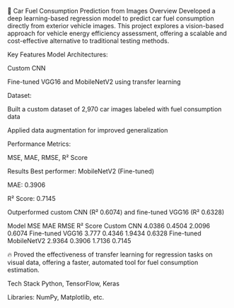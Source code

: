 🚗 Car Fuel Consumption Prediction from Images
Overview
Developed a deep learning-based regression model to predict car fuel consumption directly from exterior vehicle images. This project explores a vision-based approach for vehicle energy efficiency assessment, offering a scalable and cost-effective alternative to traditional testing methods.

Key Features
Model Architectures:

Custom CNN

Fine-tuned VGG16 and MobileNetV2 using transfer learning

Dataset:

Built a custom dataset of 2,970 car images labeled with fuel consumption data

Applied data augmentation for improved generalization

Performance Metrics:

MSE, MAE, RMSE, R² Score

Results
Best performer: MobileNetV2 (Fine-tuned)

MAE: 0.3906

R² Score: 0.7145

Outperformed custom CNN (R² 0.6074) and fine-tuned VGG16 (R² 0.6328)

Model	MSE	MAE	RMSE	R² Score
Custom CNN	4.0386	0.4504	2.0096	0.6074
Fine-tuned VGG16	3.777	0.4346	1.9434	0.6328
Fine-tuned MobileNetV2	2.9364	0.3906	1.7136	0.7145

🔥 Proved the effectiveness of transfer learning for regression tasks on visual data, offering a faster, automated tool for fuel consumption estimation.

Tech Stack
Python, TensorFlow, Keras

Libraries: NumPy, Matplotlib, etc.
